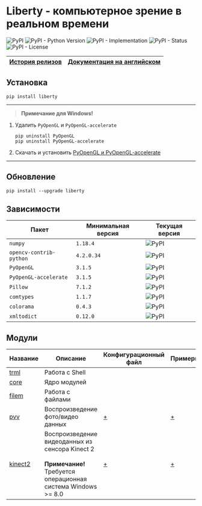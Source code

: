 # Liberty - компьютерное зрение в реальном времени

![PyPI](https://img.shields.io/pypi/v/liberty)
![PyPI - Python Version](https://img.shields.io/pypi/pyversions/liberty)
![PyPI - Implementation](https://img.shields.io/pypi/implementation/liberty)
![PyPI - Status](https://img.shields.io/pypi/status/liberty)
![PyPI - License](https://img.shields.io/pypi/l/liberty)

| [История релизов](https://github.com/DmitryRyumin/Liberty/blob/master/README_RU.md) | [Документация на английском](https://github.com/DmitryRyumin/Liberty) |
| --- | --- |

## Установка

```shell script
pip install liberty
```

---

>  **Примечание для Windows!**

1. Удалить `PyOpenGL` и `PyOpenGL-accelerate`

    ```shell script
    pip uninstall PyOpenGL
    pip uninstall PyOpenGL-accelerate
    ```

2. Скачать и установить [PyOpenGL и PyOpenGL-accelerate](https://www.lfd.uci.edu/~gohlke/pythonlibs/#pyopengl)

---

## Обновление

```shell script
pip install --upgrade liberty
```

## Зависимости

| Пакет | Минимальная версия | Текущая версия |
| ----- | ------------------ | -------------- |
`numpy` | `1.18.4` | ![PyPI](https://img.shields.io/pypi/v/numpy) |
`opencv-contrib-python` | `4.2.0.34` | ![PyPI](https://img.shields.io/pypi/v/opencv-contrib-python) |
`PyOpenGL` | `3.1.5` | ![PyPI](https://img.shields.io/pypi/v/PyOpenGL) |
`PyOpenGL-accelerate` | `3.1.5` | ![PyPI](https://img.shields.io/pypi/v/PyOpenGL-accelerate) |
`Pillow` | `7.1.2` | ![PyPI](https://img.shields.io/pypi/v/Pillow) |
`comtypes` | `1.1.7` | ![PyPI](https://img.shields.io/pypi/v/comtypes) |
`colorama` | `0.4.3` | ![PyPI](https://img.shields.io/pypi/v/colorama) |
`xmltodict` | `0.12.0` | ![PyPI](https://img.shields.io/pypi/v/xmltodict) |

## Модули

| Название | Описание | Конфигурационный файл | Примеры |
| -------- | -------- | --------------------- | ------- |
| [trml](https://github.com/DmitryRyumin/Liberty/tree/master/liberty/modules/trml) | Работа с Shell | | |
| [core](https://github.com/DmitryRyumin/Liberty/tree/master/liberty/modules/core) | Ядро модулей | | |
| [filem](https://github.com/DmitryRyumin/Liberty/tree/master/liberty/modules/filem) | Работа с файлами | | |
| [pvv](https://github.com/DmitryRyumin/Liberty/blob/master/liberty/modules/pvv/README_RU.md) | Воспроизведение фото/видео данных | [+](https://github.com/DmitryRyumin/Liberty/blob/master/liberty/configs/pvv.json) | [+](https://github.com/DmitryRyumin/Liberty/blob/master/liberty/samples/play.py) |
| [kinect2](https://github.com/DmitryRyumin/Liberty/blob/master/liberty/modules/kinect2/README_RU.md) | Воспроизведение видеоданных из сенсора Kinect 2<br><br>**Примечание!** Требуется операционная система Windows >= 8.0 | [+](https://github.com/DmitryRyumin/Liberty/blob/master/liberty/configs/kinect2.json) | [+](https://github.com/DmitryRyumin/Liberty/blob/master/liberty/samples/kinect2play.py) |
